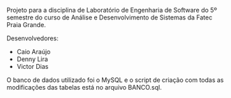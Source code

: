 Projeto para a disciplina de Laboratório de Engenharia de Software do 5º semestre do curso de Análise e Desenvolvimento de Sistemas da Fatec Praia Grande.

Desenvolvedores:
  - Caio Araújo
  - Denny Lira
  - Victor Dias
  
O banco de dados utilizado foi o MySQL e o script de criação com todas as modificações das tabelas está no arquivo BANCO.sql.


